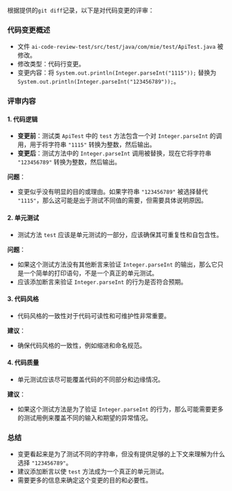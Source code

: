 根据提供的`git diff`记录，以下是对代码变更的评审：

### 代码变更概述
- 文件 `ai-code-review-test/src/test/java/com/mie/test/ApiTest.java` 被修改。
- 修改类型：代码行变更。
- 变更内容：将 `System.out.println(Integer.parseInt("1115"));` 替换为 `System.out.println(Integer.parseInt("123456789"));`。

### 评审内容

#### 1. 代码逻辑
- **变更前**：测试类 `ApiTest` 中的 `test` 方法包含一个对 `Integer.parseInt` 的调用，用于将字符串 `"1115"` 转换为整数，然后输出。
- **变更后**：测试方法中的 `Integer.parseInt` 调用被替换，现在它将字符串 `"123456789"` 转换为整数，然后输出。

**问题**：
- 变更似乎没有明显的目的或理由。如果字符串 `"123456789"` 被选择替代 `"1115"`，那么这可能是出于测试不同值的需要，但需要具体说明原因。

#### 2. 单元测试
- 测试方法 `test` 应该是单元测试的一部分，应该确保其可重复性和自包含性。

**问题**：
- 如果这个测试方法没有其他断言来验证 `Integer.parseInt` 的输出，那么它只是一个简单的打印语句，不是一个真正的单元测试。
- 应该添加断言来验证 `Integer.parseInt` 的行为是否符合预期。

#### 3. 代码风格
- 代码风格的一致性对于代码可读性和可维护性非常重要。

**建议**：
- 确保代码风格的一致性，例如缩进和命名规范。

#### 4. 代码质量
- 单元测试应该尽可能覆盖代码的不同部分和边缘情况。

**建议**：
- 如果这个测试方法是为了验证 `Integer.parseInt` 的行为，那么可能需要更多的测试用例来覆盖不同的输入和期望的异常情况。

### 总结
- 变更看起来是为了测试不同的字符串，但没有提供足够的上下文来理解为什么选择 `"123456789"`。
- 建议添加断言以使 `test` 方法成为一个真正的单元测试。
- 需要更多的信息来确定这个变更的目的和必要性。